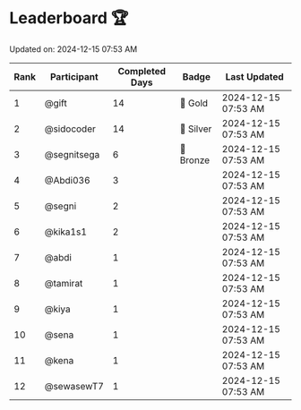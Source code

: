 # Leaderboard 🏆

Updated on: 2024-12-15 07:53 AM

| Rank | Participant       | Completed Days | Badge      | Last Updated         |
|------|-------------------|----------------|------------|----------------------|
| 1    | @gift             | 14             | 🏅 Gold     | 2024-12-15 07:53 AM |
| 2    | @sidocoder        | 14             | 🥈 Silver   | 2024-12-15 07:53 AM |
| 3    | @segnitsega       | 6              | 🥉 Bronze   | 2024-12-15 07:53 AM |
| 4    | @Abdi036          | 3              |            | 2024-12-15 07:53 AM |
| 5    | @segni            | 2              |            | 2024-12-15 07:53 AM |
| 6    | @kika1s1          | 2              |            | 2024-12-15 07:53 AM |
| 7    | @abdi             | 1              |            | 2024-12-15 07:53 AM |
| 8    | @tamirat          | 1              |            | 2024-12-15 07:53 AM |
| 9    | @kiya             | 1              |            | 2024-12-15 07:53 AM |
| 10   | @sena             | 1              |            | 2024-12-15 07:53 AM |
| 11   | @kena             | 1              |            | 2024-12-15 07:53 AM |
| 12   | @sewasewT7        | 1              |            | 2024-12-15 07:53 AM |
